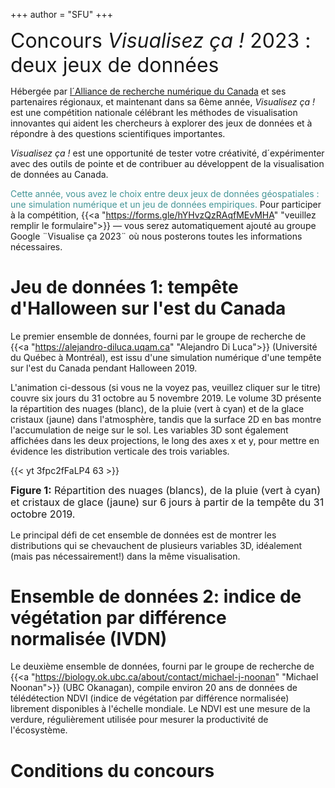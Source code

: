 +++
author = "SFU"
+++

<font size="+3">Concours *Visualisez ça !* 2023 : deux jeux de données</font>

<!-- *Le concours IEEE SciVis 2021 est dédié à la création de nouvelles approches et de visualisations de pointe -->
<!-- pour aider scientifiques du domaine pour mieux comprendre les processus de convection dans le manteau -->
<!-- terrestre. Les participants au concours seront invité à présenter à la session spéciale du concours SciVis à -->
<!-- l'IEEE Vis 2021 du 23 au 28 octobre 2021, et le gagnant sera invitée à soumettre un article de journal complet -->
<!-- (avec un processus de révision accéléré) à IEEE Computer Graphics et Journal des applications (CG&A). Le -->
<!-- concours est sponsorisé par [IEEE Vis](http://ieeevis.org) et [Calcul Canada](https://www.calculcanada.ca).* -->

Hébergée par [l´Alliance de recherche numérique du Canada](https://alliancecan.ca/fr) et ses partenaires régionaux, et maintenant dans sa 6ème année, *Visualisez ça !* est une compétition nationale célébrant les méthodes de visualisation innovantes qui aident les chercheurs à explorer des jeux de données et à répondre à des questions scientifiques importantes.

*Visualisez ça !* est une opportunité de tester votre créativité, d´expérimenter avec des outils de pointe et de contribuer au développent de la visualisation de données au Canada.

<font color="#439596"> Cette année, vous avez le choix entre deux jeux de données géospatiales : une simulation numérique et un jeu de données empiriques. </font>
Pour participer à la compétition, {{<a "https://forms.gle/hYHvzQzRAqfMEvMHA" "veuillez remplir le formulaire">}} — vous serez automatiquement ajouté au groupe Google ¨Visualise ça 2023¨ où nous posterons toutes les informations nécessaires.

<!-- *Dans le concours de cette année, vous pouvez travailler sur l'un des deux ensembles de données.* -->

<!-- <br> -->

# Jeu de données 1: tempête d'Halloween sur l'est du Canada

Le premier ensemble de données, fourni par le groupe de recherche de {{<a "https://alejandro-diluca.uqam.ca"
"Alejandro Di Luca">}} (Université du Québec à Montréal), est issu d'une simulation numérique d'une tempête
sur l'est du Canada pendant Halloween 2019.

L'animation ci-dessous (si vous ne la voyez pas, veuillez cliquer sur le titre) couvre six jours du 31 octobre au
5 novembre 2019. Le volume 3D présente la répartition des nuages ​​(blanc), de la pluie (vert à cyan) et de la glace
cristaux (jaune) dans l'atmosphère, tandis que la surface 2D en bas montre l'accumulation de neige sur le
sol. Les variables 3D sont également affichées dans les deux projections, le long des axes x et y, pour mettre en évidence les
distribution verticale des trois variables.

{{< yt 3fpc2fFaLP4 63 >}}
<p style="line-height: 1.2;"> <font size="3"> <b>Figure 1:</b> Répartition des nuages ​​(blancs), de la pluie (vert à
cyan) et cristaux de glace (jaune) sur 6 jours à partir de la tempête du 31 octobre 2019.</font> </p>

Le principal défi de cet ensemble de données est de montrer les distributions qui se chevauchent de plusieurs variables 3D, idéalement
(mais pas nécessairement!) dans la même visualisation.

# Ensemble de données 2: indice de végétation par différence normalisée (IVDN)

Le deuxième ensemble de données, fourni par le groupe de recherche de {{<a
"https://biology.ok.ubc.ca/about/contact/michael-j-noonan" "Michael Noonan">}} (UBC Okanagan), compile environ
20 ans de données de télédétection NDVI (indice de végétation par différence normalisée) librement disponibles
à l'échelle mondiale. Le NDVI est une mesure de la verdure, régulièrement utilisée pour mesurer la
productivité de l'écosystème.

# Conditions du concours
